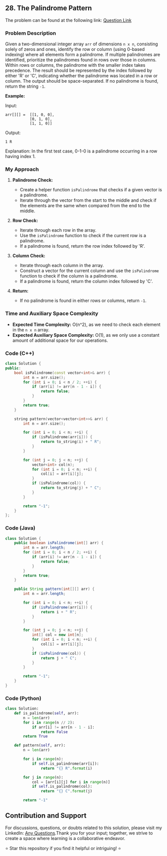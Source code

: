 ## 28. The Palindrome Pattern

The problem can be found at the following link: [Question Link](https://www.geeksforgeeks.org/problems/the-palindrome-pattern3900/1)

### Problem Description

Given a two-dimensional integer array `arr` of dimensions `n x n`, consisting solely of zeros and ones, identify the row or column (using 0-based indexing) where all elements form a palindrome. If multiple palindromes are identified, prioritize the palindromes found in rows over those in columns. Within rows or columns, the palindrome with the smaller index takes precedence. The result should be represented by the index followed by either 'R' or 'C', indicating whether the palindrome was located in a row or column. The output should be space-separated. If no palindrome is found, return the string `-1`.

**Example:**

Input:
```
arr[][] =  [[1, 0, 0], 
           [0, 1, 0],
           [1, 1, 0]]
```
Output:
```
1 R
```
Explanation:
In the first test case, 0-1-0 is a palindrome occurring in a row having index 1.

### My Approach

1. **Palindrome Check:**
   - Create a helper function `isPalindrome` that checks if a given vector is a palindrome.
   - Iterate through the vector from the start to the middle and check if the elements are the same when compared from the end to the middle.

2. **Row Check:**
   - Iterate through each row in the array.
   - Use the `isPalindrome` function to check if the current row is a palindrome.
   - If a palindrome is found, return the row index followed by 'R'.

3. **Column Check:**
   - Iterate through each column in the array.
   - Construct a vector for the current column and use the `isPalindrome` function to check if the column is a palindrome.
   - If a palindrome is found, return the column index followed by 'C'.

4. **Return:**
   - If no palindrome is found in either rows or columns, return `-1`.

### Time and Auxiliary Space Complexity

- **Expected Time Complexity:** O(n^2), as we need to check each element in the `n x n` array.
- **Expected Auxiliary Space Complexity:** O(1), as we only use a constant amount of additional space for our operations.

### Code (C++)

```cpp
class Solution {
public:
    bool isPalindrome(const vector<int>& arr) {
        int n = arr.size();
        for (int i = 0; i < n / 2; ++i) {
            if (arr[i] != arr[n - 1 - i]) {
                return false;
            }
        }
        return true;
    }

    string pattern(vector<vector<int>>& arr) {
        int n = arr.size();

        for (int i = 0; i < n; ++i) {
            if (isPalindrome(arr[i])) {
                return to_string(i) + " R";
            }
        }

        for (int j = 0; j < n; ++j) {
            vector<int> col(n);
            for (int i = 0; i < n; ++i) {
                col[i] = arr[i][j];
            }
            if (isPalindrome(col)) {
                return to_string(j) + " C";
            }
        }

        return "-1";
    }
};
```

### Code (Java)

```java
class Solution {
    public boolean isPalindrome(int[] arr) {
        int n = arr.length;
        for (int i = 0; i < n / 2; ++i) {
            if (arr[i] != arr[n - 1 - i]) {
                return false;
            }
        }
        return true;
    }

    public String pattern(int[][] arr) {
        int n = arr.length;

        for (int i = 0; i < n; ++i) {
            if (isPalindrome(arr[i])) {
                return i + " R";
            }
        }

        for (int j = 0; j < n; ++j) {
            int[] col = new int[n];
            for (int i = 0; i < n; ++i) {
                col[i] = arr[i][j];
            }
            if (isPalindrome(col)) {
                return j + " C";
            }
        }

        return "-1";
    }
}
```

### Code (Python)

```python
class Solution:
    def is_palindrome(self, arr):
        n = len(arr)
        for i in range(n // 2):
            if arr[i] != arr[n - 1 - i]:
                return False
        return True

    def pattern(self, arr):
        n = len(arr)

        for i in range(n):
            if self.is_palindrome(arr[i]):
                return "{} R".format(i)

        for j in range(n):
            col = [arr[i][j] for i in range(n)]
            if self.is_palindrome(col):
                return "{} C".format(j)

        return "-1"
```

## Contribution and Support

For discussions, questions, or doubts related to this solution, please visit my LinkedIn: [Any Questions](https://www.linkedin.com/in/het-patel-8b110525a/).Thank you for your input; together, we strive to create a space where learning is a collaborative endeavor.

⭐ Star this repository if you find it helpful or intriguing! ⭐
